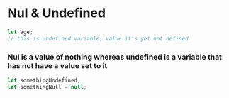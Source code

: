 # Nul & Undefined

```javascript
let age;
// this is undefined variable; value it's yet not defined
```

### Nul is a value of nothing whereas undefined is a variable that has not have a value set to it

```javascript
let somethingUndefined;
let somethingNull = null;
```